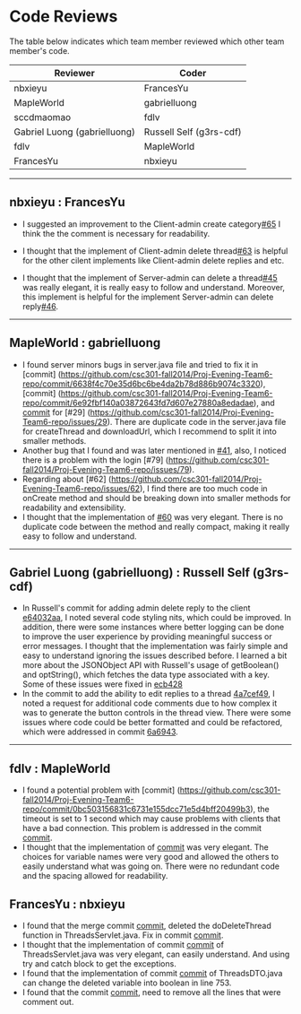 # Code Reviews

The table below indicates which team member reviewed which other team member's code.

| Reviewer | Coder |
| -------- | ----- |
| nbxieyu |  FrancesYu |
| MapleWorld |  gabrielluong |
| sccdmaomao |  fdlv |
| Gabriel Luong (gabrielluong) |  Russell Self (g3rs-cdf) |
| fdlv |  MapleWorld |
| FrancesYu |  nbxieyu |

-----

## nbxieyu : FrancesYu
* I suggested an improvement to the Client-admin create category[#65](https://github.com/csc301-fall2014/Proj-Evening-Team6-repo/commit/47feee433290f52080f76485e2e9d39f00734def)
  I think the the comment is necessary for  readability.

* I thought that  the implement of Client-admin delete thread[#63](https://github.com/csc301-fall2014/Proj-Evening-Team6-repo/commit/3ffa8ad4aeeea6a5b5562d8fa4842c10eff00095) is
helpful for the other cilent implements like Client-admin delete replies and etc.

* I thought that the implement of Server-admin can delete a thread[#45](https://github.com/csc301-fall2014/Proj-Evening-Team6-repo/commit/42f3333ccfacfbe462385e80775d48b6e835c17a)
was really elegant, it is really easy to follow and understand. Moreover, this implement is helpful for the
implement Server-admin can delete reply[#46](https://github.com/csc301-fall2014/Proj-Evening-Team6-repo/issues/46).


-----

## MapleWorld : gabrielluong

* I found server minors bugs in server.java file and tried to fix it in [commit] (https://github.com/csc301-fall2014/Proj-Evening-Team6-repo/commit/6638f4c70e35d6bc6be4da2b78d886b9074c3320), [commit] (https://github.com/csc301-fall2014/Proj-Evening-Team6-repo/commit/6e92fbf140a03872643fd7d607e27880a8edadae), and [commit](https://github.com/csc301-fall2014/Proj-Evening-Team6-repo/commit/e33fd90412810c7943dfb4ce32b30e40b1bd762c) for [#29] (https://github.com/csc301-fall2014/Proj-Evening-Team6-repo/issues/29). There are duplicate code in the server.java file for createThread and downloadUrl, which I recommend to split it into smaller methods.
* Another bug that I found and was later mentioned in [#41](https://github.com/csc301-fall2014/Proj-Evening-Team6-repo/issues/41), also, I noticed there is a problem with the login [#79] (https://github.com/csc301-fall2014/Proj-Evening-Team6-repo/issues/79).
* Regarding about [#62] (https://github.com/csc301-fall2014/Proj-Evening-Team6-repo/issues/62), I find there are too much code in onCreate method and should be breaking down into smaller methods for readability and extensibility.
* I thought that the implementation of [#60](https://github.com/csc301-fall2014/Proj-Evening-Team6-repo/issues/60) was very elegant. There is no duplicate code between the method and really compact, making it really easy to follow and understand.

-----

## Gabriel Luong (gabrielluong) : Russell Self (g3rs-cdf)

 * In Russell's commit for adding admin delete reply to the client [e64032aa](https://github.com/csc301-fall2014/Proj-Evening-Team6-repo/commit/e64032aa2cfaadbca0ce5f00c5ff39f1f771dc1e#diff-4b5d83ff78209d2d18f1831d3c540886R142), I noted several code styling nits, which could be improved. In addition, there were some instances where better logging can be done to improve the user experience by providing meaningful success or error messages. I thought that the implementation was fairly simple and easy to understand ignoring the issues described before. I learned a bit more about the JSONObject API with Russell's usage of getBoolean() and optString(), which fetches the data type associated with a key. Some of these issues were fixed in [ecb428](https://github.com/csc301-fall2014/Proj-Evening-Team6-repo/commit/ecb42871d6b4747c6ffbbc0644a01b5782da233d)
 * In the commit to add the ability to edit replies to a thread [4a7cef49](https://github.com/csc301-fall2014/Proj-Evening-Team6-repo/commit/4a7cef4966c666115ad0059ac6216166c1509abb#diff-de9134b500122ac4185561038fab4474R120), I noted a request for additional code comments due to how complex it was to generate the button controls in the thread view. There were some issues where code could be better formatted and could be refactored, which were addressed in commit [6a6943](https://github.com/csc301-fall2014/Proj-Evening-Team6-repo/commit/6a69433eb1b4c3df84a9b5c08417ad2e410d494c).
-----

## fdlv : MapleWorld

 * I found a potential problem with [commit] (https://github.com/csc301-fall2014/Proj-Evening-Team6-repo/commit/0bc503156831c6731e155dcc71e5d4bff20499b3), the timeout is set to 1 second which may cause problems with clients that have a bad connection. This problem is addressed in the commit [commit](https://github.com/csc301-fall2014/Proj-Evening-Team6-repo/commit/0453fe57e53f534e21d363825b8da775cc202f4c).
 * I thought that the implementation of [commit](https://github.com/csc301-fall2014/Proj-Evening-Team6-repo/commit/a60b852f17039c2c0723d44f9061517436cb26b7) was very elegant. The choices for variable names were very good and allowed the others to easily understand what was going on. There were no redundant code and the spacing allowed for readability.

## FrancesYu : nbxieyu

 * I found that the merge commit [commit](https://github.com/csc301-fall2014/Proj-Evening-Team6-repo/commit/fc8c298378ab504ee3ad47873aa183c9a730eb2a), deleted the doDeleteThread function in ThreadsServlet.java. Fix in commit [commit](https://github.com/csc301-fall2014/Proj-Evening-Team6-repo/commit/d067480c6d2dbf320cd64d1c59fc5ef332da8568).
 * I thought that the implementation of commit [commit](https://github.com/csc301-fall2014/Proj-Evening-Team6-repo/commit/9acca297461cfd87f3d3e6796ebb2afbcbcdcd2f) of ThreadsServlet.java was very elegant, can easily understand. And using try and catch block to get the exceptions.
 * I found that the implementation of commit [commit](https://github.com/csc301-fall2014/Proj-Evening-Team6-repo/commit/9acca297461cfd87f3d3e6796ebb2afbcbcdcd2f) of ThreadsDTO.java can change the deleted variable into boolean in line 753.
 * I found that the commit [commit](https://github.com/csc301-fall2014/Proj-Evening-Team6-repo/commit/844c7aaedc617cf1be447d371458fd28f4420e51), need to remove all the lines that were comment out.
